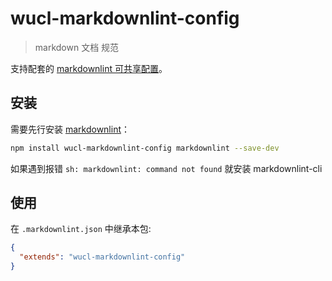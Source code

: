 # wucl-markdownlint-config

> markdown 文档 规范

支持配套的 [markdownlint 可共享配置](https://www.npmjs.com/package/markdownlint#optionsconfig)。

## 安装

需要先行安装 [markdownlint](https://www.npmjs.com/package/markdownlint)：

```bash
npm install wucl-markdownlint-config markdownlint --save-dev
```

如果遇到报错 `sh: markdownlint: command not found`
就安装 markdownlint-cli

## 使用

在 `.markdownlint.json` 中继承本包:

```json
{
  "extends": "wucl-markdownlint-config"
}
```
